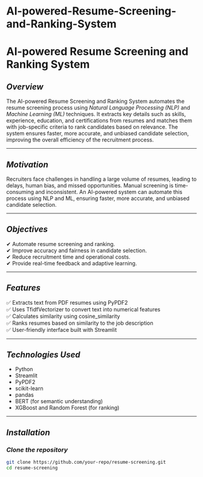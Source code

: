 # AI-powered-Resume-Screening-and-Ranking-System
# AI-powered Resume Screening and Ranking System  

## *Overview*  
The AI-powered Resume Screening and Ranking System automates the resume screening process using *Natural Language Processing (NLP)* and *Machine Learning (ML)* techniques. It extracts key details such as skills, experience, education, and certifications from resumes and matches them with job-specific criteria to rank candidates based on relevance. The system ensures faster, more accurate, and unbiased candidate selection, improving the overall efficiency of the recruitment process.  

---

## *Motivation*  
Recruiters face challenges in handling a large volume of resumes, leading to delays, human bias, and missed opportunities. Manual screening is time-consuming and inconsistent. An AI-powered system can automate this process using NLP and ML, ensuring faster, more accurate, and unbiased candidate selection.  

---

## *Objectives*  
✔ Automate resume screening and ranking.  
✔ Improve accuracy and fairness in candidate selection.  
✔ Reduce recruitment time and operational costs.  
✔ Provide real-time feedback and adaptive learning.  

---

## *Features*  
✅ Extracts text from PDF resumes using PyPDF2  
✅ Uses TfidfVectorizer to convert text into numerical features  
✅ Calculates similarity using cosine_similarity  
✅ Ranks resumes based on similarity to the job description  
✅ User-friendly interface built with Streamlit  

---

## *Technologies Used*  
- Python  
- Streamlit  
- PyPDF2  
- scikit-learn  
- pandas  
- BERT (for semantic understanding)  
- XGBoost and Random Forest (for ranking)  

---

## *Installation*  
### *Clone the repository*  
```bash
git clone https://github.com/your-repo/resume-screening.git
cd resume-screening
